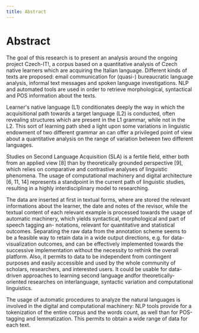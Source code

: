 ```yaml
---
title: Abstract
---
```

# Abstract

The goal of this research is to present an analysis around the ongoing project Czech-IT!, a corpus based on a quantitative analysis of Czech native learners which are acquiring the Italian language. Different kinds of texts are proposed: email communication for (quasi-) bureaucratic language analysis, informal text messages and spoken language investigations. 
NLP and automated tools are used in order to retrieve morphological, syntactical and POS information about the texts.

Learner's native language (L1) conditionates deeply the way in which the acquisitional path towards a target language (L2) is conducted, often revealing structures
which are present in the L1 grammar, while not in the L2. This sort of learning path shed a light upon some variations in linguistic endowment of two different
grammar an can offer a privileged point of view about a quantitative analysis on the range of variation between two different languages.

<p>Studies on Second Language Acquisition (SLA) is a fertile field, either both from an applied view [8] than by theoretically grounded perspective [9], which relies on comparative and contrastive analyses of linguistic phenomena. The usage of computational machinery and digital architecture [6, 11, 14] represents a standpoint in the current path of linguistic studies, resulting in a highly interdisciplinary model to researching.

<p>The data are inserted at first in textual forms, where are stored the relevant informations about the learner, the date and notes of the revisor, while the textual content of each relevant example is processed towards the usage of automatic machinery, which yields syntactical, morphological and part of speech tagging an-
notations, relevant for quantitative and statistical outcomes. 
Separating the raw data from the annotation scheme seems to be a feasible way to retain data in a wide output directions, e.g. for data-visualization outcomes, and can be effectively implemented towards the successive implementation without the necessity to rethink the overall platform. Also, it permits to data to be independent from contingent purposes and easily accessible and used by the whole community of scholars, researchers, and interested users.
It could be usable for data-driven approaches to learning second language andfor theoretically-oriented researches on interlanguage, syntactic variation and computational linguistics.

The usage of automatic procedures to analyze the natural languages is involved in the digital and computational machinery: NLP tools provide for a tokenization of the entire corpus and the words count, as well than for POS-tagging and lemmatization. This permits to obtain a wide range of data for each text.